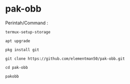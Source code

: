 # pak-obb
Perintah/Command :
```
termux-setup-storage
```
```
apt upgrade
```
```
pkg install git
```
```
git clone https://github.com/elementman50/pak-obb.git
```
```
cd pak-obb
```
```
pakobb
